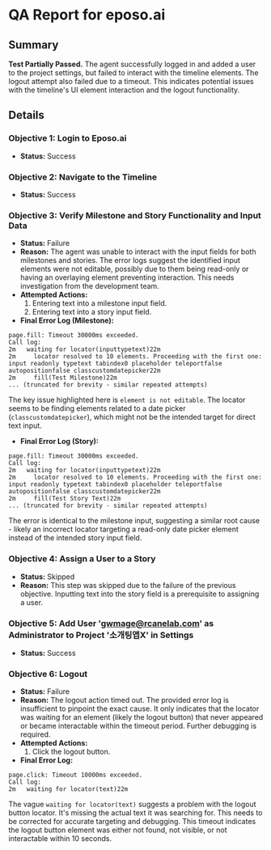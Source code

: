 # QA Report for eposo.ai

## Summary
**Test Partially Passed.** The agent successfully logged in and added a user to the project settings, but failed to interact with the timeline elements.  The logout attempt also failed due to a timeout. This indicates potential issues with the timeline's UI element interaction and the logout functionality.

## Details

### Objective 1: Login to Eposo.ai
- **Status:** Success

### Objective 2: Navigate to the Timeline
- **Status:** Success

### Objective 3: Verify Milestone and Story Functionality and Input Data
- **Status:** Failure
- **Reason:**  The agent was unable to interact with the input fields for both milestones and stories. The error logs suggest the identified input elements were not editable, possibly due to them being read-only or having an overlaying element preventing interaction. This needs investigation from the development team.
- **Attempted Actions:**
    1.  Entering text into a milestone input field.
    2.  Entering text into a story input field.
- **Final Error Log (Milestone):**
```
page.fill: Timeout 30000ms exceeded.
Call log:
2m   waiting for locator(inputtypetext)22m
2m     locator resolved to 10 elements. Proceeding with the first one: input readonly typetext tabindex0 placeholder teleportfalse autopositionfalse classcustomdatepicker22m
2m     fill(Test Milestone)22m
... (truncated for brevity - similar repeated attempts)
```
The key issue highlighted here is `element is not editable`.  The locator seems to be finding elements related to a date picker (`classcustomdatepicker`), which might not be the intended target for direct text input.

- **Final Error Log (Story):**
```
page.fill: Timeout 30000ms exceeded.
Call log:
2m   waiting for locator(inputtypetext)22m
2m     locator resolved to 10 elements. Proceeding with the first one: input readonly typetext tabindex0 placeholder teleportfalse autopositionfalse classcustomdatepicker22m
2m     fill(Test Story Text)22m
... (truncated for brevity - similar repeated attempts)
```
The error is identical to the milestone input, suggesting a similar root cause - likely an incorrect locator targeting a read-only date picker element instead of the intended story input field.


### Objective 4: Assign a User to a Story
- **Status:** Skipped
- **Reason:** This step was skipped due to the failure of the previous objective. Inputting text into the story field is a prerequisite to assigning a user.

### Objective 5: Add User 'gwmage@rcanelab.com' as Administrator to Project '소개팅앱X' in Settings
- **Status:** Success

### Objective 6: Logout
- **Status:** Failure
- **Reason:** The logout action timed out. The provided error log is insufficient to pinpoint the exact cause. It only indicates that the locator was waiting for an element (likely the logout button) that never appeared or became interactable within the timeout period. Further debugging is required.
- **Attempted Actions:**
    1. Click the logout button.
- **Final Error Log:**
```
page.click: Timeout 10000ms exceeded.
Call log:
2m   waiting for locator(text)22m
```
The vague `waiting for locator(text)` suggests a problem with the logout button locator. It's missing the actual text it was searching for.  This needs to be corrected for accurate targeting and debugging. This timeout indicates the logout button element was either not found, not visible, or not interactable within 10 seconds.
